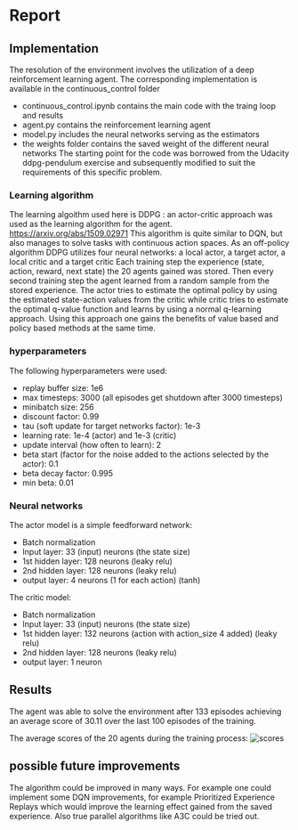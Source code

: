 # Report

## Implementation
The resolution of the environment involves the utilization of a deep reinforcement learning agent.
The corresponding implementation is available in the continuous_control folder
* continuous_control.ipynb contains the main code with the traing loop and results
* agent.py contains the reinforcement learning agent
* model.py includes the neural networks serving as the estimators
* the weights folder contains the saved weight of the different neural networks
The starting point for the code was borrowed from the Udacity ddpg-pendulum exercise and subsequently modified to suit the requirements of this specific problem.

### Learning algorithm
The learning algoithm used here is DDPG : an actor-critic approach was used as the learning algorithm for the agent.
https://arxiv.org/abs/1509.02971
This algorithm  is quite similar to DQN, but also manages to solve tasks with continuous action spaces. As an off-policy algorithm
DDPG utilizes four neural networks: a local actor, a target actor, a local critic and a target critic
Each training step the experience (state, action, reward, next state) the 20 agents gained was stored.
Then every second training step the agent learned from a random sample from the stored experience. The actor tries to estimate the
optimal policy by using the estimated state-action values from the critic while critic tries to estimate the optimal q-value function
and learns by using a normal q-learning approach. Using this approach one gains the benefits of value based and policy based
methods at the same time.

### hyperparameters
The following hyperparameters were used:
* replay buffer size: 1e6
* max timesteps: 3000 (all episodes get shutdown after 3000 timesteps)
* minibatch size: 256
* discount factor: 0.99
* tau (soft update for target networks factor): 1e-3
* learning rate: 1e-4 (actor) and 1e-3 (critic)
* update interval (how often to learn): 2
* beta start (factor for the noise added to the actions selected by the actor): 0.1
* beta decay factor: 0.995
* min beta: 0.01

### Neural networks
The actor model is a simple feedforward network:
* Batch normalization
* Input layer: 33 (input) neurons (the state size)
* 1st hidden layer: 128 neurons (leaky relu)
* 2nd hidden layer: 128 neurons (leaky relu)
* output layer: 4 neurons (1 for each action) (tanh)

The critic model:
* Batch normalization
* Input layer: 33 (input) neurons (the state size)
* 1st hidden layer: 132 neurons (action with action_size 4 added) (leaky relu)
* 2nd hidden layer: 128 neurons (leaky relu)
* output layer: 1 neuron

## Results
The agent was able to solve the environment after 133 episodes achieving an average score of 30.11 over the last 100 episodes
of the training.

The average scores of the 20 agents during the training process:
![scores](https://user-images.githubusercontent.com/9535190/78456465-2bd03180-76a4-11ea-8cb9-bedcb75827bd.png)

## possible future improvements
The algorithm could be improved in many ways. For example one could implement some DQN improvements, for example Prioritized Experience Replays
which would improve the learning effect gained from the saved experience. Also true parallel algorithms like A3C could be tried out.
